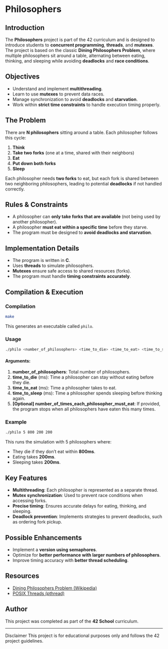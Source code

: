 # Philosophers

## Introduction

The **Philosophers** project is part of the 42 curriculum and is designed to introduce students to **concurrent programming**, **threads**, and **mutexes**. The project is based on the classic **Dining Philosophers Problem**, where multiple philosophers sit around a table, alternating between eating, thinking, and sleeping while avoiding **deadlocks** and **race conditions**.

## Objectives

- Understand and implement **multithreading**.
- Learn to use **mutexes** to prevent data races.
- Manage synchronization to avoid **deadlocks** and **starvation**.
- Work within **strict time constraints** to handle execution timing properly.

## The Problem

There are **N philosophers** sitting around a table. Each philosopher follows this cycle:

1. **Think**
2. **Take two forks** (one at a time, shared with their neighbors)
3. **Eat**
4. **Put down both forks**
5. **Sleep**

Each philosopher needs **two forks** to eat, but each fork is shared between two neighboring philosophers, leading to potential **deadlocks** if not handled correctly.

## Rules & Constraints

- A philosopher can **only take forks that are available** (not being used by another philosopher).
- A philosopher **must eat within a specific time** before they starve.
- The program must be designed to **avoid deadlocks and starvation**.

## Implementation Details

- The program is written in **C**.
- Uses **threads** to simulate philosophers.
- **Mutexes** ensure safe access to shared resources (forks).
- The program must handle **timing constraints accurately**.

## Compilation & Execution

### Compilation

```bash
make
```

This generates an executable called `philo`.

### Usage

```bash
./philo <number_of_philosophers> <time_to_die> <time_to_eat> <time_to_sleep> [number_of_times_each_philosopher_must_eat]
```

#### Arguments:

1. **number\_of\_philosophers**: Total number of philosophers.
2. **time\_to\_die** (ms): Time a philosopher can stay without eating before they die.
3. **time\_to\_eat** (ms): Time a philosopher takes to eat.
4. **time\_to\_sleep** (ms): Time a philosopher spends sleeping before thinking again.
5. **[Optional] number\_of\_times\_each\_philosopher\_must\_eat**: If provided, the program stops when all philosophers have eaten this many times.

### Example

```bash
./philo 5 800 200 200
```

This runs the simulation with 5 philosophers where:

- They die if they don’t eat within **800ms**.
- Eating takes **200ms**.
- Sleeping takes **200ms**.

## Key Features

- **Multithreading**: Each philosopher is represented as a separate thread.
- **Mutex synchronization**: Used to prevent race conditions when accessing forks.
- **Precise timing**: Ensures accurate delays for eating, thinking, and sleeping.
- **Deadlock prevention**: Implements strategies to prevent deadlocks, such as ordering fork pickup.

## Possible Enhancements

- Implement a **version using semaphores**.
- Optimize for **better performance with larger numbers of philosophers**.
- Improve timing accuracy with **better thread scheduling**.

## Resources

- [Dining Philosophers Problem (Wikipedia)](https://en.wikipedia.org/wiki/Dining_philosophers_problem)
- [POSIX Threads (pthread)](https://man7.org/linux/man-pages/man7/pthreads.7.html)

## Author

This project was completed as part of the **42 School** curriculum.

---

Disclaimer
This project is for educational purposes only and follows the 42 project guidelines.
